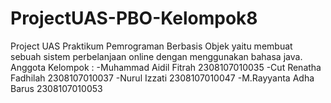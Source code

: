 # ProjectUAS-PBO-Kelompok8
Project UAS Praktikum Pemrograman Berbasis Objek yaitu membuat sebuah sistem perbelanjaan online dengan menggunakan bahasa java. 
Anggota Kelompok :
-Muhammad Aidil Fitrah  2308107010035
-Cut Renatha Fadhilah   2308107010037
-Nurul Izzati           2308107010047
-M.Rayyanta Adha Barus  2308107010053
